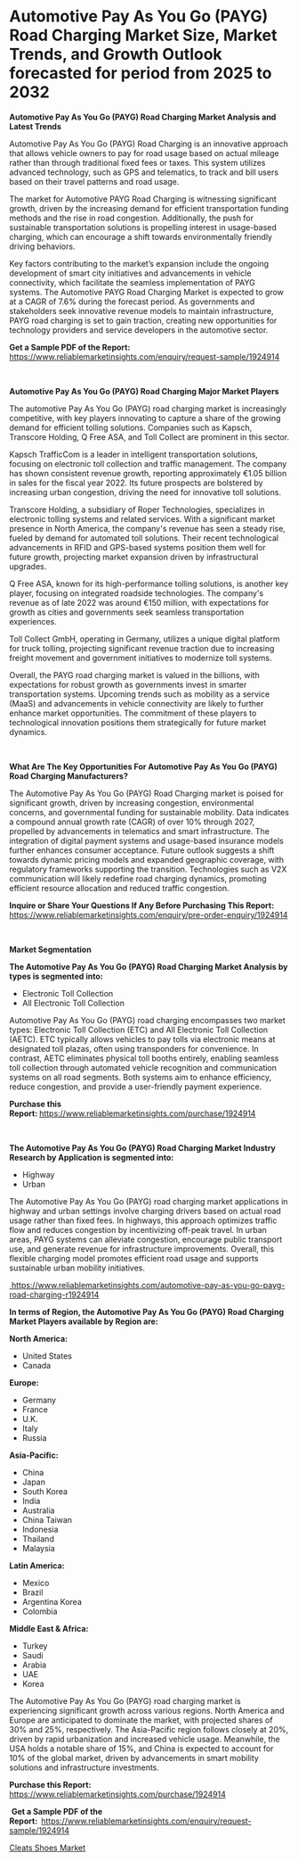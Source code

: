 <p><h1>Automotive Pay As You Go (PAYG) Road Charging Market Size, Market Trends, and Growth Outlook forecasted for period from 2025 to 2032</h1></p><p><strong>Automotive Pay As You Go (PAYG) Road Charging Market Analysis and Latest Trends</strong></p>
<p><p>Automotive Pay As You Go (PAYG) Road Charging is an innovative approach that allows vehicle owners to pay for road usage based on actual mileage rather than through traditional fixed fees or taxes. This system utilizes advanced technology, such as GPS and telematics, to track and bill users based on their travel patterns and road usage. </p><p>The market for Automotive PAYG Road Charging is witnessing significant growth, driven by the increasing demand for efficient transportation funding methods and the rise in road congestion. Additionally, the push for sustainable transportation solutions is propelling interest in usage-based charging, which can encourage a shift towards environmentally friendly driving behaviors. </p><p>Key factors contributing to the market’s expansion include the ongoing development of smart city initiatives and advancements in vehicle connectivity, which facilitate the seamless implementation of PAYG systems. The Automotive PAYG Road Charging Market is expected to grow at a CAGR of 7.6% during the forecast period. As governments and stakeholders seek innovative revenue models to maintain infrastructure, PAYG road charging is set to gain traction, creating new opportunities for technology providers and service developers in the automotive sector.</p></p>
<p><strong>Get a Sample PDF of the Report:&nbsp;</strong> <a href="https://www.reliablemarketinsights.com/enquiry/request-sample/1924914?utm_campaign=1948&utm_medium=2&utm_source=Github&utm_content=ia&utm_term=14012025&utm_id=automotive-pay-as-you-go-payg-road-charging">https://www.reliablemarketinsights.com/enquiry/request-sample/1924914</a></p>
<p>&nbsp;</p>
<p><strong>Automotive Pay As You Go (PAYG) Road Charging Major Market Players</strong></p>
<p><p>The automotive Pay As You Go (PAYG) road charging market is increasingly competitive, with key players innovating to capture a share of the growing demand for efficient tolling solutions. Companies such as Kapsch, Transcore Holding, Q Free ASA, and Toll Collect are prominent in this sector.</p><p>Kapsch TrafficCom is a leader in intelligent transportation solutions, focusing on electronic toll collection and traffic management. The company has shown consistent revenue growth, reporting approximately €1.05 billion in sales for the fiscal year 2022. Its future prospects are bolstered by increasing urban congestion, driving the need for innovative toll solutions.</p><p>Transcore Holding, a subsidiary of Roper Technologies, specializes in electronic tolling systems and related services. With a significant market presence in North America, the company's revenue has seen a steady rise, fueled by demand for automated toll solutions. Their recent technological advancements in RFID and GPS-based systems position them well for future growth, projecting market expansion driven by infrastructural upgrades.</p><p>Q Free ASA, known for its high-performance tolling solutions, is another key player, focusing on integrated roadside technologies. The company's revenue as of late 2022 was around €150 million, with expectations for growth as cities and governments seek seamless transportation experiences.</p><p>Toll Collect GmbH, operating in Germany, utilizes a unique digital platform for truck tolling, projecting significant revenue traction due to increasing freight movement and government initiatives to modernize toll systems.</p><p>Overall, the PAYG road charging market is valued in the billions, with expectations for robust growth as governments invest in smarter transportation systems. Upcoming trends such as mobility as a service (MaaS) and advancements in vehicle connectivity are likely to further enhance market opportunities. The commitment of these players to technological innovation positions them strategically for future market dynamics.</p></p>
<p>&nbsp;</p>
<p><strong>What Are The Key Opportunities For Automotive Pay As You Go (PAYG) Road Charging Manufacturers?</strong></p>
<p><p>The Automotive Pay As You Go (PAYG) Road Charging market is poised for significant growth, driven by increasing congestion, environmental concerns, and governmental funding for sustainable mobility. Data indicates a compound annual growth rate (CAGR) of over 10% through 2027, propelled by advancements in telematics and smart infrastructure. The integration of digital payment systems and usage-based insurance models further enhances consumer acceptance. Future outlook suggests a shift towards dynamic pricing models and expanded geographic coverage, with regulatory frameworks supporting the transition. Technologies such as V2X communication will likely redefine road charging dynamics, promoting efficient resource allocation and reduced traffic congestion.</p></p>
<p><strong>Inquire or Share Your Questions If Any Before Purchasing This Report:</strong> <a href="https://www.reliablemarketinsights.com/enquiry/pre-order-enquiry/1924914?utm_campaign=1948&utm_medium=2&utm_source=Github&utm_content=ia&utm_term=14012025&utm_id=automotive-pay-as-you-go-payg-road-charging">https://www.reliablemarketinsights.com/enquiry/pre-order-enquiry/1924914</a></p>
<p>&nbsp;</p>
<p><strong>Market Segmentation</strong></p>
<p><strong>The Automotive Pay As You Go (PAYG) Road Charging Market Analysis by types is segmented into:</strong></p>
<p><ul><li>Electronic Toll Collection</li><li>All Electronic Toll Collection</li></ul></p>
<p><p>Automotive Pay As You Go (PAYG) road charging encompasses two market types: Electronic Toll Collection (ETC) and All Electronic Toll Collection (AETC). ETC typically allows vehicles to pay tolls via electronic means at designated toll plazas, often using transponders for convenience. In contrast, AETC eliminates physical toll booths entirely, enabling seamless toll collection through automated vehicle recognition and communication systems on all road segments. Both systems aim to enhance efficiency, reduce congestion, and provide a user-friendly payment experience.</p></p>
<p><strong>Purchase this Report:&nbsp;</strong><a href="https://www.reliablemarketinsights.com/purchase/1924914?utm_campaign=1948&utm_medium=2&utm_source=Github&utm_content=ia&utm_term=14012025&utm_id=automotive-pay-as-you-go-payg-road-charging">https://www.reliablemarketinsights.com/purchase/1924914</a></p>
<p>&nbsp;</p>
<p><strong>The Automotive Pay As You Go (PAYG) Road Charging Market Industry Research by Application is segmented into:</strong></p>
<p><ul><li>Highway</li><li>Urban</li></ul></p>
<p><p>The Automotive Pay As You Go (PAYG) road charging market applications in highway and urban settings involve charging drivers based on actual road usage rather than fixed fees. In highways, this approach optimizes traffic flow and reduces congestion by incentivizing off-peak travel. In urban areas, PAYG systems can alleviate congestion, encourage public transport use, and generate revenue for infrastructure improvements. Overall, this flexible charging model promotes efficient road usage and supports sustainable urban mobility initiatives.</p></p>
<p><a href="https://www.reliablemarketinsights.com/automotive-pay-as-you-go-payg-road-charging-r1924914?utm_campaign=1948&utm_medium=2&utm_source=Github&utm_content=ia&utm_term=14012025&utm_id=automotive-pay-as-you-go-payg-road-charging">&nbsp;https://www.reliablemarketinsights.com/automotive-pay-as-you-go-payg-road-charging-r1924914</a></p>
<p><strong>In terms of Region, the Automotive Pay As You Go (PAYG) Road Charging Market Players available by Region are:</strong></p>
<p>
    <p> <strong> North America: </strong>
        <ul>
            <li>United States</li>
            <li>Canada</li>
        </ul>
        </p> 
    <p> <strong> Europe: </strong>
        <ul>
            <li>Germany</li>
            <li>France</li>
            <li>U.K.</li>
            <li>Italy</li>
            <li>Russia</li>
        </ul>
        </p> 
    <p> <strong> Asia-Pacific: </strong>
        <ul>
            <li>China</li>
            <li>Japan</li>
            <li>South Korea</li>
            <li>India</li>
            <li>Australia</li>
            <li>China Taiwan</li>
            <li>Indonesia</li>
            <li>Thailand</li>
            <li>Malaysia</li>
        </ul>
        </p> 
    <p> <strong> Latin America: </strong>
        <ul>
            <li>Mexico</li>
            <li>Brazil</li>
            <li>Argentina Korea</li>
            <li>Colombia</li>
        </ul>
        </p> 
    <p> <strong> Middle East & Africa: </strong>
        <ul>
            <li>Turkey</li>
            <li>Saudi</li>
            <li>Arabia</li>
            <li>UAE</li>
            <li>Korea</li>
        </ul>
    </p>
    </p>
<p><p>The Automotive Pay As You Go (PAYG) road charging market is experiencing significant growth across various regions. North America and Europe are anticipated to dominate the market, with projected shares of 30% and 25%, respectively. The Asia-Pacific region follows closely at 20%, driven by rapid urbanization and increased vehicle usage. Meanwhile, the USA holds a notable share of 15%, and China is expected to account for 10% of the global market, driven by advancements in smart mobility solutions and infrastructure investments.</p></p>
<p><strong>Purchase this Report: </strong><a href="https://www.reliablemarketinsights.com/purchase/1924914?utm_campaign=1948&utm_medium=2&utm_source=Github&utm_content=ia&utm_term=14012025&utm_id=automotive-pay-as-you-go-payg-road-charging">https://www.reliablemarketinsights.com/purchase/1924914</a></p>
<p>&nbsp;<strong>Get a Sample PDF of the Report:&nbsp;&nbsp;</strong><a href="https://www.reliablemarketinsights.com/enquiry/request-sample/1924914?utm_campaign=1948&utm_medium=2&utm_source=Github&utm_content=ia&utm_term=14012025&utm_id=automotive-pay-as-you-go-payg-road-charging">https://www.reliablemarketinsights.com/enquiry/request-sample/1924914</a></p>
<p><strong></strong></p>
<p><p><a href="https://github.com/juniordelafrance/Market-Research-Report-List-5/blob/main/cleats-shoes-market.md?utm_campaign=1948&utm_medium=2&utm_source=Github&utm_content=ia&utm_term=14012025&utm_id=automotive-pay-as-you-go-payg-road-charging">Cleats Shoes Market</a></p></p>